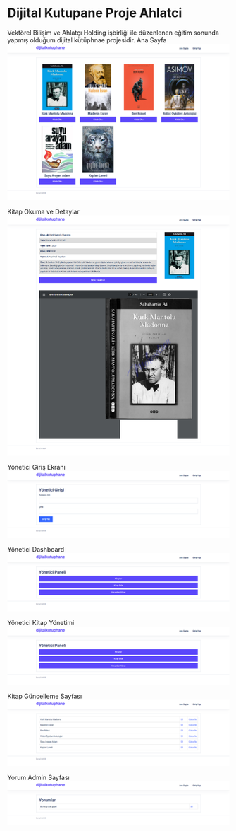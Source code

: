 # Dijital Kutupane Proje Ahlatci
 Vektörel Bilişim ve Ahlatçı Holding işbirliği ile düzenlenen eğitim sonunda yapmış olduğum dijital kütüphnae projesidir.
Ana Sayfa
<img src="https://github.com/ismailhayir/Dijital-Kutupane-Proje-Ahlatci/blob/main/ss.png" width="auto">

Kitap Okuma ve Detaylar
<img src="https://github.com/ismailhayir/Dijital-Kutupane-Proje-Ahlatci/blob/main/ss1.png" width="auto">

Yönetici Giriş Ekranı
<img src="https://github.com/ismailhayir/Dijital-Kutupane-Proje-Ahlatci/blob/main/ss2.png" width="auto">

Yönetici Dashboard
<img src="https://github.com/ismailhayir/Dijital-Kutupane-Proje-Ahlatci/blob/main/ss3.png" width="auto">

Yönetici Kitap Yönetimi
<img src="https://github.com/ismailhayir/Dijital-Kutupane-Proje-Ahlatci/blob/main/ss4.png" width="auto">

Kitap Güncelleme Sayfası
<img src="https://github.com/ismailhayir/Dijital-Kutupane-Proje-Ahlatci/blob/main/ss5.png" width="auto">

Yorum Admin Sayfası
<img src="https://github.com/ismailhayir/Dijital-Kutupane-Proje-Ahlatci/blob/main/ss6.png" width="auto">
